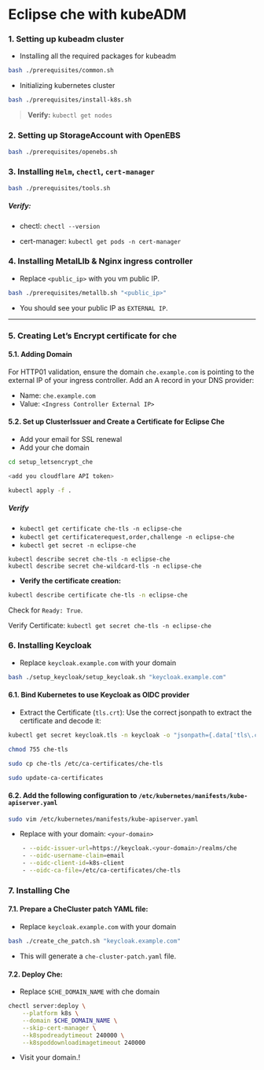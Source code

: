 # Eclipse che with kubeADM

### 1. Setting up kubeadm cluster

- Installing all the required packages for kubeadm

```sh
bash ./prerequisites/common.sh
```

- Initializing kubernetes cluster

```sh
bash ./prerequisites/install-k8s.sh
```

> **Verify:** `kubectl get nodes`

### 2. Setting up StorageAccount with OpenEBS

```sh
bash ./prerequisites/openebs.sh
```

### 3. Installing `Helm`, `chectl`, `cert-manager`

```sh
bash ./prerequisites/tools.sh
```

##### **Verify:**

- chectl: `chectl --version`

- cert-manager: `kubectl get pods -n cert-manager`

### 4. Installing MetalLlb & Nginx ingress controller

- Replace `<public_ip>` with you vm public IP.

```sh
bash ./prerequisites/metallb.sh "<public_ip>"
```

- You should see your public IP as `EXTERNAL IP`.

---

### 5. Creating Let’s Encrypt certificate for che

#### 5.1. Adding Domain

For HTTP01 validation, ensure the domain `che.example.com` is pointing to the external IP of your ingress controller. Add an A record in your DNS provider:

- Name: `che.example.com`
- Value: `<Ingress Controller External IP>`

#### 5.2. Set up ClusterIssuer and Create a Certificate for Eclipse Che

- Add your email for SSL renewal
- Add your che domain

<!-- ```sh
bash ./setup_letsencrypt_che.sh "your-email@example.com" "che.example.com"
``` -->

```sh
cd setup_letsencrypt_che

<add you cloudflare API token>

kubectl apply -f .

```

##### **Verify**

- `kubectl get certificate che-tls -n eclipse-che`
- `kubectl get certificaterequest,order,challenge -n eclipse-che`
- `kubectl get secret -n eclipse-che`

```
kubectl describe secret che-tls -n eclipse-che
kubectl describe secret che-wildcard-tls -n eclipse-che
```

- **Verify the certificate creation:**

```sh
kubectl describe certificate che-tls -n eclipse-che
```

Check for `Ready: True`.

Verify Certificate: `kubectl get secret che-tls -n eclipse-che`

### 6. Installing Keycloak

- Replace `keycloak.example.com` with your domain

```sh
bash ./setup_keycloak/setup_keycloak.sh "keycloak.example.com"
```

#### 6.1. Bind Kubernetes to use Keycloak as OIDC provider

- Extract the Certificate (`tls.crt`): Use the correct jsonpath to extract the certificate and decode it:

```sh
kubectl get secret keycloak.tls -n keycloak -o "jsonpath={.data['tls\.crt']}" | base64 -d > che-tls

chmod 755 che-tls

sudo cp che-tls /etc/ca-certificates/che-tls

sudo update-ca-certificates
```

<!-- ```sh
kubectl get secret che.tls -n keycloak -o "jsonpath={.data['tls\.crt']}" | base64 -d > che-tls

chmod 755 che-tls
```

> che.tls or che-tls

```sh
sudo cp che-tls /etc/ca-certificates/che-tls
``` -->

#### 6.2. Add the following configuration to `/etc/kubernetes/manifests/kube-apiserver.yaml`

```sh
sudo vim /etc/kubernetes/manifests/kube-apiserver.yaml
```

- Replace with your domain: `<your-domain>`

```sh
    - --oidc-issuer-url=https://keycloak.<your-domain>/realms/che
    - --oidc-username-claim=email
    - --oidc-client-id=k8s-client
    - --oidc-ca-file=/etc/ca-certificates/che-tls
```

### 7. Installing Che

#### 7.1. Prepare a CheCluster patch YAML file:

- Replace `keycloak.example.com` with your domain

```sh
bash ./create_che_patch.sh "keycloak.example.com"
```

- This will generate a `che-cluster-patch.yaml` file.

#### 7.2. Deploy Che:

- Replace `$CHE_DOMAIN_NAME` with che domain

```sh
chectl server:deploy \
    --platform k8s \
    --domain $CHE_DOMAIN_NAME \
    --skip-cert-manager \
    --k8spodreadytimeout 240000 \
    --k8spoddownloadimagetimeout 240000
```

- Visit your domain.!
